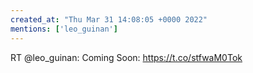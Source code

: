 ```yaml
---
created_at: "Thu Mar 31 14:08:05 +0000 2022"
mentions: ['leo_guinan']
---
```


RT @leo_guinan: Coming Soon: https://t.co/stfwaM0Tok